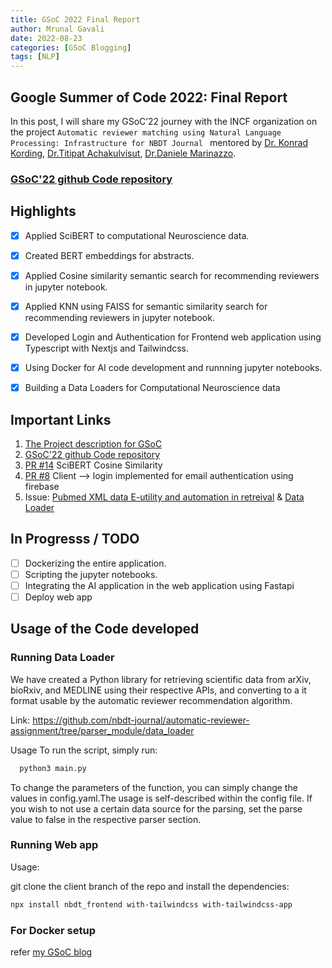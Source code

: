 ```yaml
---
title: GSoC 2022 Final Report 
author: Mrunal Gavali
date: 2022-08-23 
categories: [GSoC Blogging]
tags: [NLP]
---
```


## Google Summer of Code 2022: Final Report
In this post, I will share my GSoC’22 journey with the INCF organization on the project `Automatic reviewer matching using Natural Language Processing: Infrastructure for NBDT Journal ` mentored by [Dr. Konrad Kording](https://www.linkedin.com/in/konrad-kording-7284044/), [Dr.Titipat Achakulvisut](https://www.linkedin.com/in/titipata/), [Dr.Daniele Marinazzo](https://scholar.google.com/citations?user=OJbWSLoAAAAJ&hl=en).




### [GSoC'22 github Code repository](https://github.com/nbdt-journal/automatic-reviewer-assignment) 


## Highlights

- [x]  Applied SciBERT to computational Neuroscience data.
- [x] Created BERT embeddings for abstracts.
- [x] Applied Cosine similarity semantic search for recommending reviewers in jupyter notebook.
- [x] Applied KNN using FAISS for semantic similarity search for recommending reviewers in jupyter notebook.
- [x] Developed Login and Authentication for Frontend web application using Typescript with Nextjs and Tailwindcss.
- [x] Using Docker for AI code development and runnning jupyter notebooks.
- [x] Building a Data Loaders for Computational Neuroscience data



## Important Links
1. [The Project description for GSoC](https://summerofcode.withgoogle.com/programs/2022/projects/MDgaQFlg)
2. [GSoC'22 github Code repository](https://github.com/nbdt-journal/automatic-reviewer-assignment) 
3. [PR #14](https://github.com/nbdt-journal/automatic-reviewer-assignment/pull/14) SciBERT Cosine Similarity
4. [PR #8](https://github.com/nbdt-journal/automatic-reviewer-assignment/pull/8) Client --> login implemented for email authentication using firebase
5. Issue: [Pubmed XML data E-utility and automation in retreival](https://github.com/nbdt-journal/automatic-reviewer-assignment/blob/parser_xml_to_csv/scripts/medline_parser/Medline_E-utility.ipynb) & [Data Loader](https://github.com/nbdt-journal/automatic-reviewer-assignment/tree/parser_module/data_loader)

## In Progresss / TODO
- [ ] Dockerizing the entire application.
- [ ] Scripting the jupyter notebooks.
- [ ] Integrating the AI application in the web application using Fastapi
- [ ] Deploy web app

## Usage of the Code developed

### Running Data Loader

We have created a Python library for retrieving scientific data from arXiv, bioRxiv, and MEDLINE using their respective APIs, and converting to a it format usable by the automatic reviewer recommendation algorithm.

Link: https://github.com/nbdt-journal/automatic-reviewer-assignment/tree/parser_module/data_loader

Usage
To run the script, simply run:
```sh
  python3 main.py
```

To change the parameters of the function, you can simply change the values in config.yaml.The usage is self-described within the config file. If you wish to not use a certain data source for the parsing, set the parse value to false in the respective parser section.

### Running Web app

 Usage: 

git clone the client branch of the repo and install the dependencies:
```bash
npx install nbdt_frontend with-tailwindcss with-tailwindcss-app
```

### For Docker setup 

refer [my GSoC blog]()
